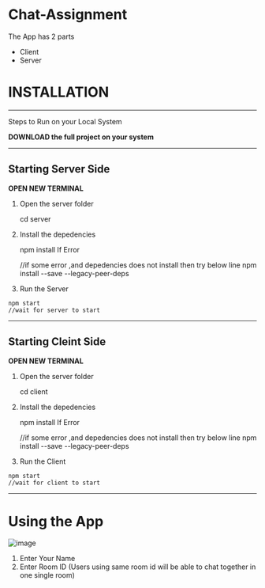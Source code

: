 # Chat-Assignment

The App has 2 parts
- Client
- Server

# **INSTALLATION**
------------
Steps to Run on your Local System

**DOWNLOAD the full project on your system**

------------

**Starting Server Side**
------------
**OPEN NEW TERMINAL**

 
 1. Open the server folder
 
   

      cd server

 1. Install the depedencies
 
   

     npm install
If Error

    //if some error ,and depedencies does not install then try below line
        npm install --save --legacy-peer-deps
  1. Run the Server


    npm start
	//wait for server to start


------------

**Starting Cleint Side**
------------
**OPEN NEW TERMINAL**

 
 1. Open the server folder
 
   

      cd client

 1. Install the depedencies
 
   

     npm install
If Error

    //if some error ,and depedencies does not install then try below line
        npm install --save --legacy-peer-deps
  1. Run the Client 


    npm start
	//wait for client to start


------------


# Using the App

![image](https://user-images.githubusercontent.com/98668668/172195918-e0f26098-01b8-48fb-934a-e9f924147859.png)


1. Enter Your Name
2. Enter Room ID (Users using same room id will be able to chat together in one single room)

